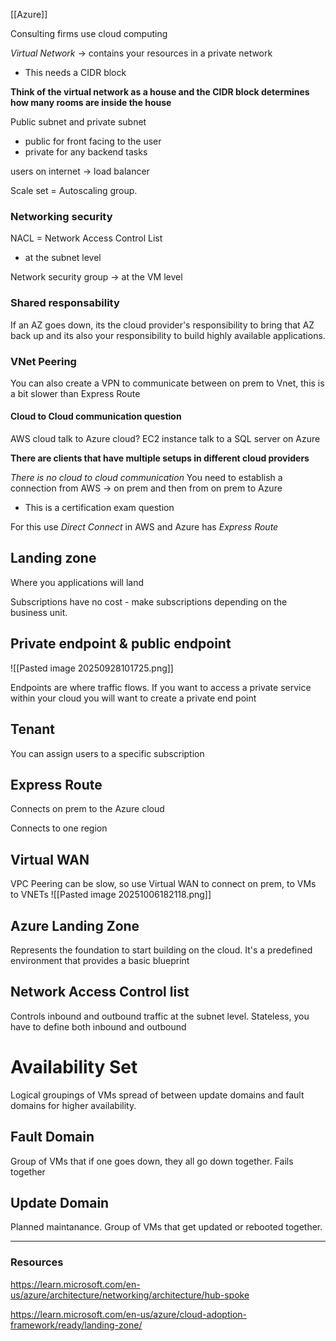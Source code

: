 [[Azure]]

Consulting firms use cloud computing 

*Virtual Network* -> contains your resources in a private network 
- This needs a CIDR block 

**Think of the virtual network as a house and the CIDR block determines how many rooms are inside the house**

Public subnet and private subnet
- public for front facing to the user
- private for any backend tasks 

users on internet -> load balancer 

Scale set = Autoscaling group. 
### Networking security
NACL = Network Access Control List 
- at the subnet level

Network security group -> at the VM level


### Shared responsability
If an AZ goes down, its the cloud provider's responsibility to bring that AZ back up and its also your responsibility to build highly 
available applications.  



### VNet Peering
You can also create a VPN to communicate between on prem to Vnet, this is a bit slower than Express Route

#### Cloud to Cloud communication question
AWS cloud talk to Azure cloud?  EC2 instance talk to a SQL server on Azure 

**There are clients that have multiple setups in different cloud providers**

*There is no cloud to cloud communication* You need to establish a connection from AWS -> on prem and then from on prem to Azure
- This is a certification exam question 

For this use *Direct Connect* in AWS and Azure has *Express Route*

## Landing zone
Where you applications will land 

Subscriptions have no cost - make subscriptions depending on the business unit. 

## Private endpoint & public endpoint
![[Pasted image 20250928101725.png]]

Endpoints are where traffic flows. If you want to access a private service within your cloud you will want to create a private end point

## Tenant
You can assign users to a specific subscription 

## Express Route
Connects on prem to the Azure cloud 

Connects to one region

## Virtual WAN 
VPC Peering can be slow, so use Virtual WAN to connect on prem, to VMs to VNETs
![[Pasted image 20251006182118.png]]


## Azure Landing Zone
Represents the foundation to start building on the cloud. It's a predefined environment that provides a basic blueprint

## Network Access Control list
Controls inbound and outbound traffic at the subnet level. Stateless, you have to define both inbound and outbound 

# Availability Set
Logical groupings of VMs spread of between update domains and fault domains for higher availability. 
## Fault Domain 
Group of VMs that if one goes down, they all go down together. Fails together 

## Update Domain 
Planned maintanance. Group of VMs that get updated or rebooted together. 

---
### Resources
https://learn.microsoft.com/en-us/azure/architecture/networking/architecture/hub-spoke

https://learn.microsoft.com/en-us/azure/cloud-adoption-framework/ready/landing-zone/